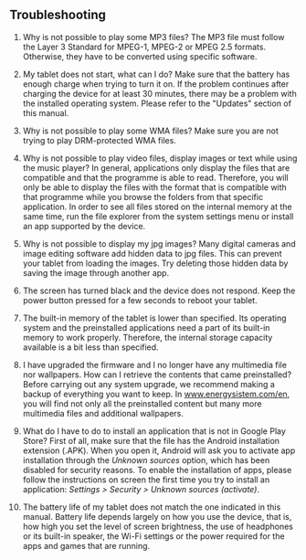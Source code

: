 ## Troubleshooting

1.	Why is not possible to play some MP3 files?
The MP3 file must follow the Layer 3 Standard for MPEG-1, MPEG-2 or MPEG 2.5 formats. Otherwise, they have to be converted using specific software.

2.	My tablet does not start, what can I do?
Make sure that the battery has enough charge when trying to turn it on. If the problem continues after charging the device for at least 30 minutes, there may be a problem with the installed operating system. Please refer to the "Updates" section of this manual.

3.	Why is not possible to play some WMA files?
Make sure you are not trying to play DRM-protected WMA files.

4.	Why is not possible to play video files, display images or text while using the music player?
In general, applications only display the files that are compatible and that the programme is able to read. Therefore, you will only be able to display the files with the format that is compatible with that programme while you browse the folders from that specific application. In order to see all files stored on the internal memory at the same time, run the file explorer from the system settings menu or install an app supported by the device.

5.	Why is not possible to display my jpg images?
Many digital cameras and image editing software add hidden data to jpg files. This can prevent your tablet from loading the images. Try deleting those hidden data by saving the image through another app.

6.	The screen has turned black and the device does not respond.
Keep the power button pressed for a few seconds to reboot your tablet.

7.	The built-in memory of the tablet is lower than specified.
Its operating system and the preinstalled applications need a part of its built-in memory to work properly. Therefore, the internal storage capacity available is a bit less than specified.

8.	I have upgraded the firmware and I no longer have any multimedia file nor wallpapers. How can I retrieve the contents that came preinstalled?
Before carrying out any system upgrade, we recommend making a backup of everything you want to keep. In www.energysistem.com/en, you will find not only all the preinstalled content but many more multimedia files and additional wallpapers.

9.	What do I have to do to install an application that is not in Google Play Store?
First of all, make sure that the file has the Android installation extension (.APK). When you open it, Android will ask you to activate app installation through the *Unknown sources* option, which has been disabled for security reasons. To enable the installation of apps, please follow the instructions on screen the first time you try to install an application: *Settings > Security > Unknown sources (activate)*. 

10.	The battery life of my tablet does not match the one indicated in this manual.
Battery life depends largely on how you use the device, that is, how high you set the level of screen brightness, the use of headphones or its built-in speaker, the Wi-Fi settings or the power required for the apps and games that are running.
